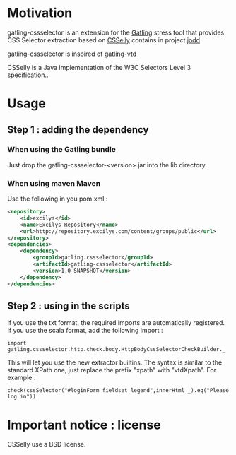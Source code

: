 # Motivation
gatling-cssselector is an extension for the [Gatling](https://github.com/excilys/gatling) stress tool that provides CSS Selector extraction based on [CSSelly](http://jodd.org/doc/csselly/) contains in project [jodd](http://jodd.org).

gatling-cssselector is inspired of [gatling-vtd](https://github.com/excilys/gatling-vtd)

CSSelly is a Java implementation of the W3C Selectors Level 3 specification..

# Usage

## Step 1 : adding the dependency
### When using the Gatling bundle

Just drop the gatling-cssselector-&lt;version&gt;.jar into the lib directory.

### When using maven Maven

Use the following in you pom.xml :

``` xml
<repository>
	<id>excilys</id>
	<name>Excilys Repository</name>
	<url>http://repository.excilys.com/content/groups/public</url>
</repository>
<dependencies>
	<dependency>
		<groupId>gatling.cssselector</groupId>
		<artifactId>gatling-cssselector</artifactId>
		<version>1.0-SNAPSHOT</version>
	</dependency>
</dependencies>
```

## Step 2 : using in the scripts

If you use the txt format, the required imports are automatically registered.
If you use the scala format, add the following import :

    import gatling.cssselector.http.check.body.HttpBodyCssSelectorCheckBuilder._

This will let you use the new extractor builtins. The syntax is similar to the standard XPath one, just replace the prefix "xpath" with "vtdXpath". For example :

    check(cssSelector("#loginForm fieldset legend",innerHtml _).eq("Please log in"))
	
# Important notice : license

CSSelly use a BSD license.